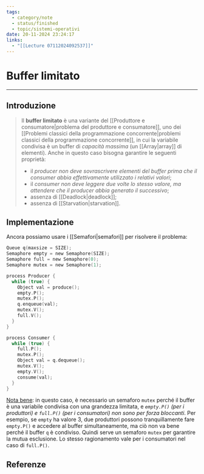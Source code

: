 ```yaml
---
tags:
  - category/note
  - status/finished
  - topic/sistemi-operativi
date: 20-11-2024 23:24:17
links:
  - "[[Lecture 07112024092537]]"
---
```

# Buffer limitato
---
## Introduzione
> Il **buffer limitato** è una variante del [[Produttore e consumatore|problema del produttore e consumatore]], uno dei [[Problemi classici della programmazione concorrente|problemi classici della programmazione concorrente]], in cui la variabile condivisa è un buffer di _capacità massima_ (un [[Array|array]] di elementi). Anche in questo caso bisogna garantire le seguenti proprietà:
> - il _producer non deve sovrascrivere elementi del buffer prima che il consumer abbia effettivamente utilizzato i relativi valori_;
> - il _consumer non deve leggere due volte lo stesso valore, ma attendere che il producer abbia generato il successivo_;
> - assenza di [[Deadlock|deadlock]];
> - assenza di [[Starvation|starvation]].

## Implementazione
Ancora possiamo usare i [[Semafori|semafori]] per risolvere il problema:
```C
Queue q(maxsize = SIZE);
Semaphore empty = new Semaphore(SIZE);
Semaphore full = new Semaphore(0);
Semaphore mutex = new Semaphore(1);

process Producer {
  while (true) {
    Object val = produce();
    empty.P();
    mutex.P();
    q.enqueue(val);
    mutex.V();
    full.V();
  }
}

process Consumer {
  while (true) {
    full.P();
    mutex.P();
    Object val = q.dequeue();
    mutex.V();
    empty.V();
    consume(val);
  }
}
```

<u>Nota bene</u>: in questo caso, è necessario un semaforo `mutex` perché il buffer è una variabile condivisa con una grandezza limitata, e _`empty.P()` (per i produttori) e `full.P()` (per i consumatori) non sono per forza bloccanti_. Per esempio, se `empty` ha valore 3, due produttori possono tranquillamente fare `empty.P()` e accedere al buffer simultaneamente, ma ciò non va bene perché il buffer `q` è condiviso. Quindi serve un semaforo `mutex` per garantire la mutua esclusione. Lo stesso ragionamento vale per i consumatori nel caso di `full.P()`.

## Referenze